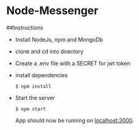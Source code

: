 # Node-Messenger

##Instructions

+ Install NodeJs, npm and MongoDb
+ clone and cd into directory
+ Create a .env file with a SECRET for jwt token
+ install dependencies
	```
	$ npm install
	```
+ Start the server
	```
	$ npm start
	```
  
  App should now be running on [localhost:3000](http://localhost:3000/).
